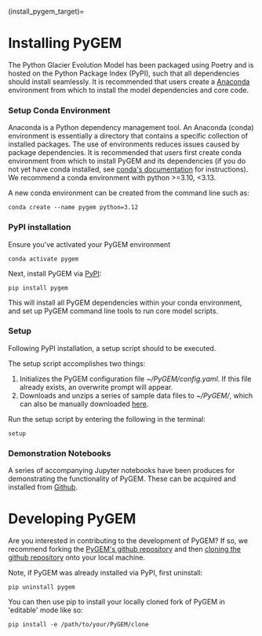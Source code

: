 (install_pygem_target)=
# Installing PyGEM
The Python Glacier Evolution Model has been packaged using Poetry and is hosted on the Python Package Index (PyPI), such that all dependencies should install seamlessly. It is recommended that users create a [Anaconda](https://anaconda.org/) environment from which to install the model dependencies and core code.

### Setup Conda Environment
Anaconda is a Python dependency management tool. An Anaconda (conda) environment is essentially a directory that contains a specific collection of installed packages. The use of environments reduces issues caused by package dependencies. It is recommended that users first create conda environment from which to install PyGEM and its dependencies (if you do not yet have conda installed, see [conda's documentation](https://docs.conda.io/projects/conda/en/latest/user-guide/install) for instructions).  We recommend a conda environment with python >=3.10, <3.13.

A new conda environment can be created from the command line such as:
```
conda create --name pygem python=3.12
```

### PyPI installation
Ensure you've activated your PyGEM environment
```
conda activate pygem
```

Next, install PyGEM via [PyPI](https://pypi.org/project/pygem/):
```
pip install pygem
```

This will install all PyGEM dependencies within your conda environment, and set up PyGEM command line tools to run core model scripts.

### Setup
Following PyPI installation, a setup script should to be executed.

The setup script accomplishes two things:
1. Initializes the PyGEM configuration file *~/PyGEM/config.yaml*. If this file already exists, an overwrite prompt will appear.
2. Downloads and unzips a series of sample data files to *~/PyGEM/*, which can also be manually downloaded [here](https://drive.google.com/drive/folders/1qzxDPxlBqIXBRbNz3mJTHu1lmc7Zm6AM?usp=drive_link).

Run the setup script by entering the following in the terminal:
```
setup
```

### Demonstration Notebooks
A series of accompanying Jupyter notebooks have been produces for demonstrating the functionality of PyGEM. These can be acquired and installed from [Github](link).

# Developing PyGEM
Are you interested in contributing to the development of PyGEM? If so, we recommend forking the [PyGEM's github repository](https://github.com/PyGEM-Community/PyGEM) and then [cloning the github repository](https://docs.github.com/en/repositories/creating-and-managing-repositories/cloning-a-repository) onto your local machine.

Note, if PyGEM was already installed via PyPI, first uninstall:
```
pip uninstall pygem
````

You can then use pip to install your locally cloned fork of PyGEM in 'editable' mode like so:
```
pip install -e /path/to/your/PyGEM/clone
```